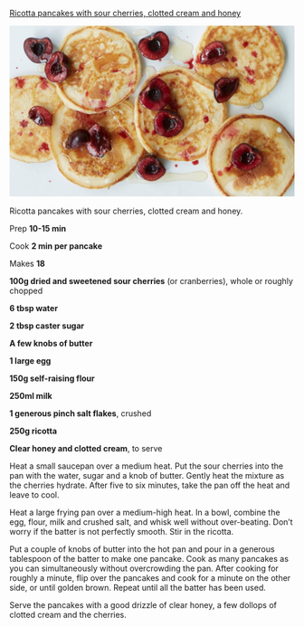 [Ricotta pancakes with sour cherries, clotted cream and honey](http://www.theguardian.com/lifeandstyle/2018/feb/13/pancake-recipes-crepes-six-best)

![](assets/1b9e7667f3b42d8664b671422303342c.jpg)

Ricotta pancakes with sour cherries, clotted cream and honey.

Prep **10-15 min**

Cook **2 min per pancake**

Makes **18**

**100g dried and sweetened sour cherries** (or cranberries), whole or roughly chopped

**6 tbsp water**

**2 tbsp caster sugar**

**A few knobs of butter**

**1 large egg**

**150g self-raising flour**

**250ml milk**

**1 generous pinch salt flakes**, crushed

**250g ricotta**

**Clear honey and clotted cream**, to serve

Heat a small saucepan over a medium heat. Put the sour cherries into the pan with the water, sugar and a knob of butter. Gently heat the mixture as the cherries hydrate. After five to six minutes, take the pan off the heat and leave to cool.

Heat a large frying pan over a medium-high heat. In a bowl, combine the egg, flour, milk and crushed salt, and whisk well without over-beating. Don’t worry if the batter is not perfectly smooth. Stir in the ricotta.

Put a couple of knobs of butter into the hot pan and pour in a generous tablespoon of the batter to make one pancake. Cook as many pancakes as you can simultaneously without overcrowding the pan. After cooking for roughly a minute, flip over the pancakes and cook for a minute on the other side, or until golden brown. Repeat until all the batter has been used.

Serve the pancakes with a good drizzle of clear honey, a few dollops of clotted cream and the cherries.